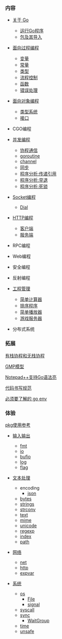
### 内容

* [关于 Go](ch01)
   * [运行Go程序](ch01/01_运行Go程序.md)
   * [包及其导入](ch01/02_包及其导入.md)

* [面向过程编程](ch02)
   * [变量](ch02/01_变量.md)
   * [常量](ch02/02_常量.md)
   * [类型](ch02/03_类型.md)
   * [流程控制](ch02/04_流程控制.md)
   * [函数](ch02/05_函数.md)
   * [错误处理](ch02/06_错误处理.md)

* [面向对象编程](ch03)
   * [类型系统](ch03/01_类型系统.md)
   * [接口](ch03/02_接口.md)

* CGO编程

* [并发编程](ch05)
   * [协程通信](ch05/01_协程通信.md)
   * [goroutine](ch05/02_goroutine.md)
   * [channel](ch05/03_channel.md)
   * [同步](ch05/04_同步.md)
   * [程序分析:传递引用](ch05/10_程序分析_传递引用.md)
   * [程序分析:早退](ch05/10_程序分析_早退.md)
   * [程序分析:死锁](ch05/10_程序分析_死锁.md)

* [Socket编程](ch06)
   * [Dial](ch06/01_Dial.md)

* [HTTP编程](ch07)
   * [客户端](ch07/01_Clinet.md)
   * [服务端](ch07/02_Server.md)

* RPC编程

* Web编程

* 安全编程

* 反射编程

* [工程管理](ch10)
   * [简单计算器](ch10/01_calc)
   * [排序程序](ch10/02_sorter)
   * [简单播放器](ch10/03_musicplayer)
   * [游戏服务器](ch10/04_gameserver)

* 分布式系统


### 拓展

[有栈协程和无栈协程](https://zhuanlan.zhihu.com/p/330606651?utm_source=qq&utm_medium=social&utm_oi=736889433357307904)

[GMP模型](https://www.cnblogs.com/sunsky303/p/9705727.html)

[Notepad++支持Go语法亮](doc/01_Notepad++.md)

[代码书写规范](doc/02_GoCodeStyle.md)

[必须要了解的 go env](doc/03_go_env.md)


### 体验

[pkg使用参考](https://docs.studygolang.com/pkg/)
      
* [输入输出](ex01)
   * [fmt](ex01/01_fmt.md)
   * [io](ex01/02_io.md)
   * [bufio](ex01/03_bufio.md)
   * [log](ex01/04_log.md)
   * [flag](ex01/05_flag.md)

* [文本处理](ex02)
   * encoding
      * [json](ex02/01_json.md)
   * [bytes](ex02/02_bytes.md)
   * [strings](ex02/03_strings.md)
   * [strconv](ex02/04_strconv.md)
   * [text](ex02/05_text.md)
   * [mime](ex02/06_mime.md)
   * [unicode](ex02/07_unicode.md)
   * [regexp](ex02/08_regexp.md)
   * [index](ex02/09_index.md)
   * [path](ex02/10_path.md)

* [网络](ex03)
   * [net](ex03/01_net.md)
   * [http](ex03/02_http.md)
   * [expvar](ex03/03_expvar.md)

* [系统](ex04)
   * [os](ex04/01_os.md)
      * [File](ex04/01_file.md)
      * [signal](ex04/01_signal.md)
   * [syscall](ex04/02_syscall.md)
   * [sync](ex04/03_sync.md)
      * [WaitGroup](ex04/03_WaitGroup.md)
   * [time](ex04/04_time.md)
   * [unsafe](ex04/05_unsafe.md)
